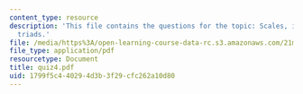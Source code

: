 ```yaml
---
content_type: resource
description: 'This file contains the questions for the topic: Scales, intervals, and
  triads.'
file: /media/https%3A/open-learning-course-data-rc.s3.amazonaws.com/21m-302-harmony-and-counterpoint-ii-spring-2005/1799f5c440294d3b3f29cfc262a10d80_quiz4.pdf
file_type: application/pdf
resourcetype: Document
title: quiz4.pdf
uid: 1799f5c4-4029-4d3b-3f29-cfc262a10d80
---
```

